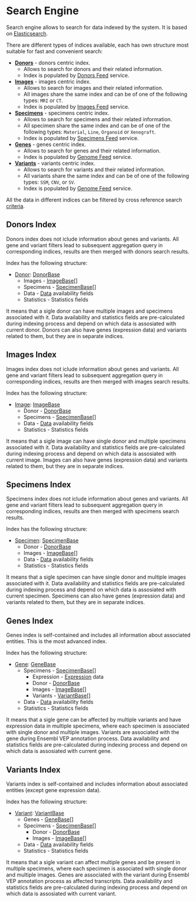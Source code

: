 # Search Engine
Search engine allows to search for data indexed by the system. It is based on [Elasticsearch](https://www.elastic.co/).

There are different types of indices available, each has own structure most suitable for fast and convenient search:
- [**Donors**](#donors-index) - donors centric index.
    - Allows to search for donors and their related information.
    - Index is populated by [Donors Feed](https://github.com/dkfz-unite/unite-donors-feed) service.
- [**Images**](#images-index) - images centric index.
    - Allows to search for images and their related information.
    - All images share the same index and can be of one of the following types: `MRI` or `CT`.
    - Index is populated by [Images Feed](https://github.com/dkfz-unite/unite-images-feed) service.
- [**Specimens**](#specimens-index) - specimens centric index.
    - Allows to search for specimens and their related information.
    - All specimen share the same index and can be of one of the following types: `Material`, `Line`, `Organoid` or `Xenograft`.
    - Index is populated by [Specimens Feed](https://github.com/dkfz-unite/unite-specimens-feed) service.
- [**Genes**](#genes-index) - genes centric index.
    - Allows to search for genes and their related information.
    - Index is populated by [Genome Feed](https://github.com/dkfz-unite/unite-genome-feed) service.
- [**Variants**](#variants-index) - variants centric index.
    - Allows to search for variants and their related information.
    - All variants share the same index and can be of one of the following types: `SSM`, `CNV`, or `SV`.
    - Index is populated by [Genome Feed](https://github.com/dkfz-unite/unite-genome-feed) service.

All the data in different indices can be filtered by cross reference search [criteria](./search-criteria.md).


## Donors Index
Donors index does not iclude information about genes and variants. All gene and variant filters lead to subsequent aggregation query in corresponding indices, results are then merged with donors search results.

Index has the following structure:
- [Donor](../Unite.Indices/Entities/Donors/DonorIndex.cs): [DonorBase](../Unite.Indices/Entities/Basic/Donors/DonorIndex.cs)
    - Images - [ImageBase](../Unite.Indices/Entities/Basic/Images/ImageIndex.cs)[]
    - Specimens - [SpecimenBase](../Unite.Indices/Entities/Basic/Specimens/SpecimenIndex.cs)[]
    - Data - [Data](../Unite.Indices/Entities/DataIndex.cs) availability fields
    - Statistics - Statistics fields

It means that a sigle donor can have multiple images and specimens associated with it. Data availability and statistics fields are pre-calculated during indexing process and depend on which data is assosiated with current donor. Donors can also have genes (expression data) and variants related to them, but they are in separate indices.


## Images Index
Images index does not iclude information about genes and variants. All gene and variant filters lead to subsequent aggregation query in corresponding indices, results are then merged with images search results.

Index has the following structure:
- [Image](../Unite.Indices/Entities/Images/ImageIndex.cs): [ImageBase](../Unite.Indices/Entities/Basic/Images/ImageIndex.cs)
    - Donor - [DonorBase](../Unite.Indices/Entities/Basic/Donors/DonorIndex.cs)
    - Specimens - [SpecimenBase](../Unite.Indices/Entities/Basic/Specimens/SpecimenIndex.cs)[]
    - Data - [Data](../Unite.Indices/Entities/DataIndex.cs) availability fields
    - Statistics - Statistics fields

It means that a sigle image can have single donor and multiple specimens associated with it. Data availability and statistics fields are pre-calculated during indexing process and depend on which data is assosiated with current image. Images can also have genes (expression data) and variants related to them, but they are in separate indices.

## Specimens Index
Specimens index does not iclude information about genes and variants. All gene and variant filters lead to subsequent aggregation query in corresponding indices, results are then merged with specimens search results.

Index has the following structure:
- [Specimen](../Unite.Indices/Entities/Specimens/SpecimenIndex.cs): [SpecimenBase](../Unite.Indices/Entities/Basic/Specimens/SpecimenIndex.cs)
    - Donor - [DonorBase](../Unite.Indices/Entities/Basic/Donors/DonorIndex.cs)
    - Images - [ImageBase](../Unite.Indices/Entities/Basic/Images/ImageIndex.cs)[]
    - Data - [Data](../Unite.Indices/Entities/DataIndex.cs) availability fields
    - Statistics - Statistics fields

It means that a sigle specimen can have single donor and multiple images associated with it. Data availability and statistics fields are pre-calculated during indexing process and depend on which data is assosiated with current specimen. Specimens can also have genes (expression data) and variants related to them, but they are in separate indices.

## Genes Index
Genes index is self-contained and includes all information about associated entities. This is the most advanced index.

Index has the following structure:
- [Gene](../Unite.Indices/Entities/Genes/GeneIndex.cs): [GeneBase](../Unite.Indices/Entities/Basic/Genome/GeneIndex.cs)
    - Specimens - [SpecimenBase](../Unite.Indices/Entities/Basic/Specimens/SpecimenIndex.cs)[]
        - Expression - [Expression](../Unite.Indices/Entities/Genes/BulkExpressionIndex.cs) data
        - Donor - [DonorBase](../Unite.Indices/Entities/Basic/Donors/DonorIndex.cs)
        - Images - [ImageBase](../Unite.Indices/Entities/Basic/Images/ImageIndex.cs)[]
        - Variants - [VariantBase](../Unite.Indices/Entities/Basic/Genome/Variants/VariantIndex.cs)[]
    - Data - [Data](../Unite.Indices/Entities/DataIndex.cs) availability fields
    - Statistics - Statistics fields

It means that a sigle gene can be affected by multiple variants and have expression data in multiple specimens, where each specimen is associated with single donor and multiple images. Variants are associated with the gene during Ensembl VEP annotation process. Data availability and statistics fields are pre-calculated during indexing process and depend on which data is assosiated with current gene.

## Variants Index
Variants index is self-contained and includes information about associated entities (except gene expression data).

Index has the following structure:
- [Variant](../Unite.Indices/Entities/Variants/VariantIndex.cs): [VariantBase](../Unite.Indices/Entities/Basic/Genome/Variants/VariantIndex.cs)
    - Genes - [GeneBase](../Unite.Indices/Entities/Basic/Genome/GeneIndex.cs)[]
    - Specimens - [SpecimenBase](../Unite.Indices/Entities/Basic/Specimens/SpecimenIndex.cs)[]
        - Donor - [DonorBase](../Unite.Indices/Entities/Basic/Donors/DonorIndex.cs)
        - Images - [ImageBase](../Unite.Indices/Entities/Basic/Images/ImageIndex.cs)[]
    - Data - [Data](../Unite.Indices/Entities/DataIndex.cs) availability fields
    - Statistics - Statistics fields

It means that a sigle variant can affect multiple genes and be present in multiple specimens, where each specimen is associated with single donor and multiple images. Genes are associated with the variant during Ensembl VEP annotation process as affected transcripts. Data availability and statistics fields are pre-calculated during indexing process and depend on which data is assosiated with current variant. 
